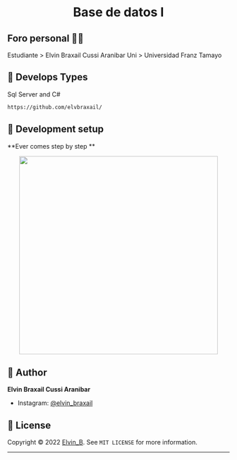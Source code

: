 <h1 align="center">Base de datos I</h1>
<h3 align="center"></h3>

## Foro personal 🐱‍👤

Estudiante > Elvin Braxail Cussi Aranibar 
Uni > Universidad Franz Tamayo   

## 🚀 Develops Types 

Sql Server and C#

```sh
https://github.com/elvbraxail/
```


## 📖  Development setup

**Ever comes step by step **





<p align="center">
    <img src="" width="450">
</p>


## 👤 Author

**Elvin Braxail Cussi Aranibar**

- Instagram: [@elvin_braxail](https://www.instagram.com/elvin_braxail/)


## 📝 License

Copyright © 2022 [Elvin_B](https://github.com/elvbraxail).
See ``MIT LICENSE`` for more information.


****
